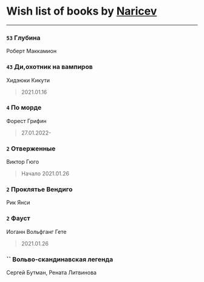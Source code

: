 # Wish list of books by [Naricev](https://plus.google.com/u/0/107090515204537133928/)
---

### `53` Глубина
Роберт Маккамион

### `43` Ди,охотник на вампиров
Хидэюки Кикути
> 2021.01.16

### `4` По морде
Форест Грифин
> 27.01.2022-

### `2` Отверженные
Виктор Гюго
> Начало 2021.01.26

### `2` Проклятье Вендиго
Рик Янси

### `2` Фауст
Иоганн Вольфганг Гете
> 2021.01.26

### `` Вольво-скандинавская легенда
Сергей Бутман, Рената Литвинова

